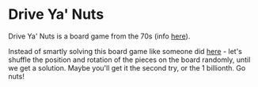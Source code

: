 # Drive Ya' Nuts

Drive Ya' Nuts is a board game from the 70s  (info [here](https://www.geekyhobbies.com/drive-ya-nuts-puzzle-review-and-solution/)). 

Instead of smartly solving this board game like someone did [here](https://www.wittenberg.edu/sites/default/files/media/computer_science/forms/sumInSMC.pdf) - let's shuffle the position and rotation of the pieces on the board randomly, until we get a solution. Maybe you'll get it the second try, or the 1 billionth. Go nuts! 
